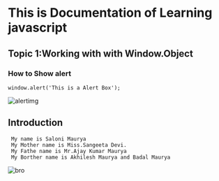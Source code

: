 # This is Documentation of Learning javascript
## Topic 1:Working with with Window.Object
### How to Show alert

```
window.alert('This is a Alert Box');
```
![alertimg](https://user-images.githubusercontent.com/95132335/143727898-4e1ab954-c4a2-435f-828d-af9c9273038d.png)

## Introduction 

```
 My name is Saloni Maurya
 My Mother name is Miss.Sangeeta Devi.
 My Fathe name is Mr.Ajay Kumar Maurya
 My Borther name is Akhilesh Maurya and Badal Maurya
```
![bro](https://user-images.githubusercontent.com/95132335/143728559-428bd585-437a-4d0b-88c1-5df4bdde2aa8.jpg)
